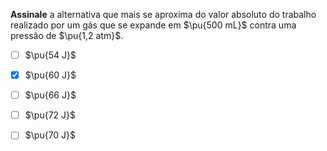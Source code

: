 **Assinale** a alternativa que mais se aproxima do valor absoluto do trabalho realizado por um gás que se expande em $\pu{500 mL}$ contra uma pressão de $\pu{1,2 atm}$.

- [ ] $\pu{54 J}$
- [x] $\pu{60 J}$
- [ ] $\pu{66 J}$
- [ ] $\pu{72 J}$
- [ ] $\pu{70 J}$


